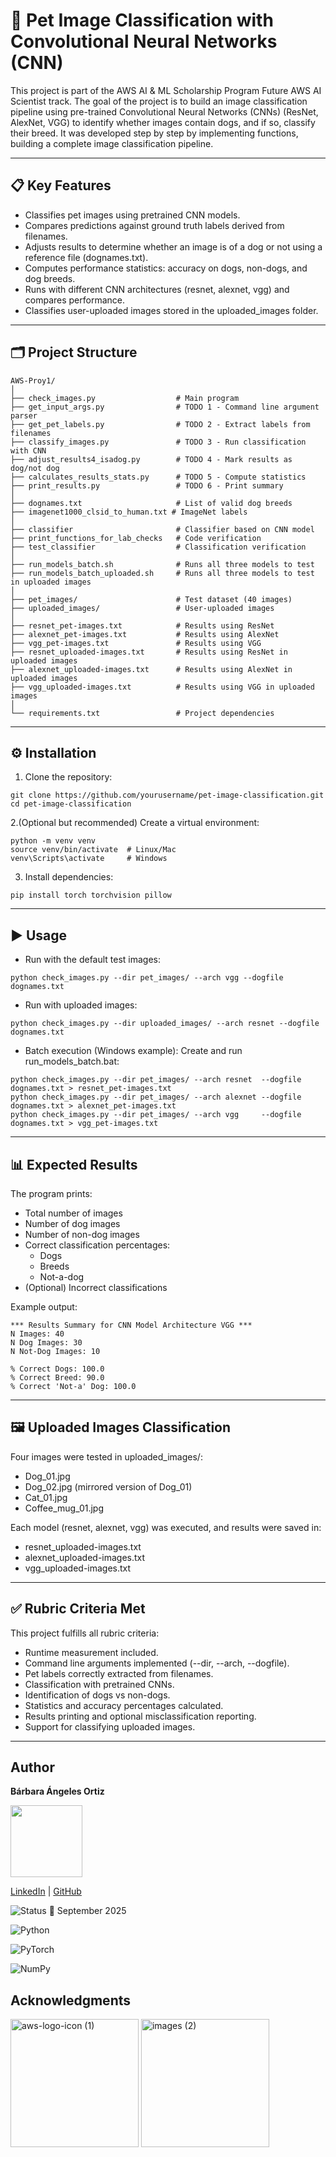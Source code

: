 # 🐾 Pet Image Classification with Convolutional Neural Networks (CNN)

This project is part of the AWS AI & ML Scholarship Program Future AWS AI Scientist track.
The goal of the project is to build an image classification pipeline using pre-trained Convolutional Neural Networks (CNNs) (ResNet, AlexNet, VGG) to identify whether images contain dogs, and if so, classify their breed. It was developed step by step by implementing functions, building a complete image classification pipeline.

-----

## 📋 Key Features

* Classifies pet images using pretrained CNN models.
* Compares predictions against ground truth labels derived from filenames.
* Adjusts results to determine whether an image is of a dog or not using a reference file (dognames.txt).
* Computes performance statistics: accuracy on dogs, non-dogs, and dog breeds.
* Runs with different CNN architectures (resnet, alexnet, vgg) and compares performance.
* Classifies user-uploaded images stored in the uploaded_images folder.

-----

## 🗂️ Project Structure 

```text
AWS-Proy1/
│
├── check_images.py                  # Main program
├── get_input_args.py                # TODO 1 - Command line argument parser
├── get_pet_labels.py                # TODO 2 - Extract labels from filenames
├── classify_images.py               # TODO 3 - Run classification with CNN
├── adjust_results4_isadog.py        # TODO 4 - Mark results as dog/not dog
├── calculates_results_stats.py      # TODO 5 - Compute statistics
├── print_results.py                 # TODO 6 - Print summary
│
├── dognames.txt                     # List of valid dog breeds
├── imagenet1000_clsid_to_human.txt # ImageNet labels
│
├── classifier                       # Classifier based on CNN model
├── print_functions_for_lab_checks   # Code verification
├── test_classifier                  # Classification verification
│
├── run_models_batch.sh              # Runs all three models to test
├── run_models_batch_uploaded.sh     # Runs all three models to test in uploaded images
│
├── pet_images/                      # Test dataset (40 images)
├── uploaded_images/                 # User-uploaded images
│
├── resnet_pet-images.txt            # Results using ResNet
├── alexnet_pet-images.txt           # Results using AlexNet
├── vgg_pet-images.txt               # Results using VGG
├── resnet_uploaded-images.txt       # Results using ResNet in uploaded images
├── alexnet_uploaded-images.txt      # Results using AlexNet in uploaded images
├── vgg_uploaded-images.txt          # Results using VGG in uploaded images
│
└── requirements.txt                 # Project dependencies
````
-----

## ⚙️ Installation

1. Clone the repository:

````
git clone https://github.com/yourusername/pet-image-classification.git
cd pet-image-classification
````
2.(Optional but recommended) Create a virtual environment:
````
python -m venv venv
source venv/bin/activate  # Linux/Mac
venv\Scripts\activate     # Windows
````
3. Install dependencies:
```` 
pip install torch torchvision pillow
````

-----

## ▶️ Usage

* Run with the default test images:
```` 
python check_images.py --dir pet_images/ --arch vgg --dogfile dognames.txt
````
* Run with uploaded images: 
```` 
python check_images.py --dir uploaded_images/ --arch resnet --dogfile dognames.txt
````
* Batch execution (Windows example): 
Create and run run_models_batch.bat:
```` 
python check_images.py --dir pet_images/ --arch resnet  --dogfile dognames.txt > resnet_pet-images.txt
python check_images.py --dir pet_images/ --arch alexnet --dogfile dognames.txt > alexnet_pet-images.txt
python check_images.py --dir pet_images/ --arch vgg     --dogfile dognames.txt > vgg_pet-images.txt
````
-----

## 📊 Expected Results

The program prints:

* Total number of images
* Number of dog images
* Number of non-dog images
* Correct classification percentages:
    - Dogs
    - Breeds
    - Not-a-dog
* (Optional) Incorrect classifications

Example output:
```` 
*** Results Summary for CNN Model Architecture VGG ***
N Images: 40
N Dog Images: 30
N Not-Dog Images: 10

% Correct Dogs: 100.0
% Correct Breed: 90.0
% Correct 'Not-a' Dog: 100.0
````
-----

## 🖼️ Uploaded Images Classification

Four images were tested in uploaded_images/:

* Dog_01.jpg
* Dog_02.jpg (mirrored version of Dog_01)
* Cat_01.jpg
* Coffee_mug_01.jpg

Each model (resnet, alexnet, vgg) was executed, and results were saved in:

* resnet_uploaded-images.txt
* alexnet_uploaded-images.txt
* vgg_uploaded-images.txt

-----

## ✅ Rubric Criteria Met

This project fulfills all rubric criteria:

* Runtime measurement included.
* Command line arguments implemented (--dir, --arch, --dogfile).
* Pet labels correctly extracted from filenames.
* Classification with pretrained CNNs.
* Identification of dogs vs non-dogs.
* Statistics and accuracy percentages calculated.
* Results printing and optional misclassification reporting.
* Support for classifying uploaded images.

-----

## Author
**Bárbara Ángeles Ortiz**

<img src="https://github.com/user-attachments/assets/30ea0d40-a7a9-4b19-a835-c474b5cc50fb" width="115">

[LinkedIn](https://www.linkedin.com/in/barbaraangelesortiz/) | [GitHub](https://github.com/BarbaraAngelesOrtiz)

![Status](https://img.shields.io/badge/status-finished-brightgreen) 📅 September 2025

![Python](https://img.shields.io/badge/python-3.10-blue)

![PyTorch](https://img.shields.io/badge/pytorch-2.2.0-orange)

![NumPy](https://img.shields.io/badge/numpy-1.26.0-blue)


## Acknowledgments

<img width="205" height="205" alt="aws-logo-icon (1)" src="https://github.com/user-attachments/assets/96be7e16-e0db-43c8-bdc4-83569ce3eb1c" />

<img width="205" height="205" alt="images (2)" src="https://github.com/user-attachments/assets/7084389d-848e-4802-a85a-4763cef95d0c" />



